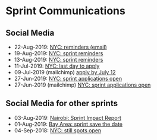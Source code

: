 # Sprint Communications

## Social Media 
- 22-Aug-2019:  [NYC: reminders (email)](https://www.meetup.com/NYC-WiMLDS/messages/boards/thread/52394272)
- 19-Aug-2019:  [NYC: sprint reminders](https://twitter.com/reshamas/status/1163517204928708608)
- 13-Aug-2019:  [NYC: sprint reminders](https://www.meetup.com/NYC-WiMLDS/messages/boards/thread/52382440)
- 11-Jul-2019:  [NYC: last day to apply](https://twitter.com/amuellerml/status/1149324323292950528)
- 09-Jul-2019 (mailchimp)  [apply by July 12](https://mailchi.mp/4c3ede578241/nyc-wimlds-2019-scikit-sprint-applications-reminder)
- 27-Jun-2019:  [NYC: sprint applications open](https://twitter.com/reshamas/status/1144301781545041920)
- 27-Jun-2019 (mailchimp) [NYC: sprint applications open](https://mailchi.mp/ef66cbf6aca1/nyc-wimlds-2019-scikit-sprint-applications-open-3460337)


## Social Media for other sprints
- 03-Aug-2019:  [Nairobi: Sprint Impact Report](https://twitter.com/reshamas/status/1157826645002264577)
- 01-Aug-2019:  [Bay Area: sprint save the date](https://twitter.com/wimlds/status/1157076035827056641)
- 04-Sep-2018:  [NYC: still spots open](https://twitter.com/amuellerml/status/1037001088371752960)
